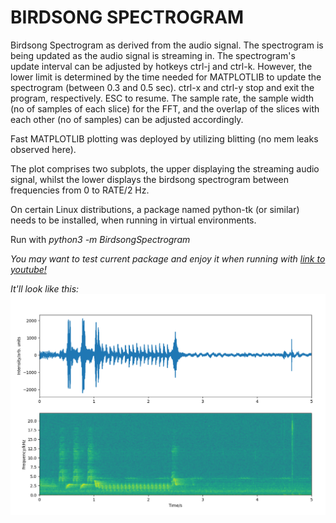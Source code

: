 # BIRDSONG SPECTROGRAM

Birdsong Spectrogram as derived from the audio signal. The spectrogram is being
updated as the audio signal is streaming in. The spectrogram's update interval
can be adjusted by hotkeys ctrl-j and ctrl-k. However, the lower limit
is determined by the time needed for MATPLOTLIB to update the spectrogram
(between 0.3 and 0.5 sec). ctrl-x and ctrl-y stop and exit the program,
respectively. ESC to resume. The sample rate, the sample width
(no of samples of each slice) for the FFT, and the overlap of the slices
with each other (no of samples) can be adjusted accordingly.

Fast MATPLOTLIB plotting was deployed by utilizing blitting (no mem leaks
observed here). 

The plot comprises two subplots, the upper displaying the streaming
audio signal, whilst the lower displays the birdsong spectrogram between
frequencies from 0 to RATE/2 Hz.

On certain Linux distributions, a package named python-tk (or similar) needs 
to be installed, when running in virtual environments.

Run with <em>python3 -m BirdsongSpectrogram<em>

You may want to test current package and enjoy it when running with 
[link to youtube!](https://www.youtube.com/watch?v=NK2_bcQcoD4)

It'll look like this:
![image info](./pictures/BirdsongSpectrogram.png)
